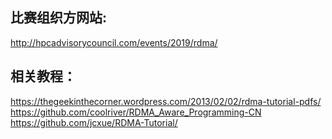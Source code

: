 ## 比赛组织方网站:
http://hpcadvisorycouncil.com/events/2019/rdma/ </br>
## 相关教程：
https://thegeekinthecorner.wordpress.com/2013/02/02/rdma-tutorial-pdfs/ </br> 
https://github.com/coolriver/RDMA_Aware_Programming-CN  </br>
https://github.com/jcxue/RDMA-Tutorial/ </br>
